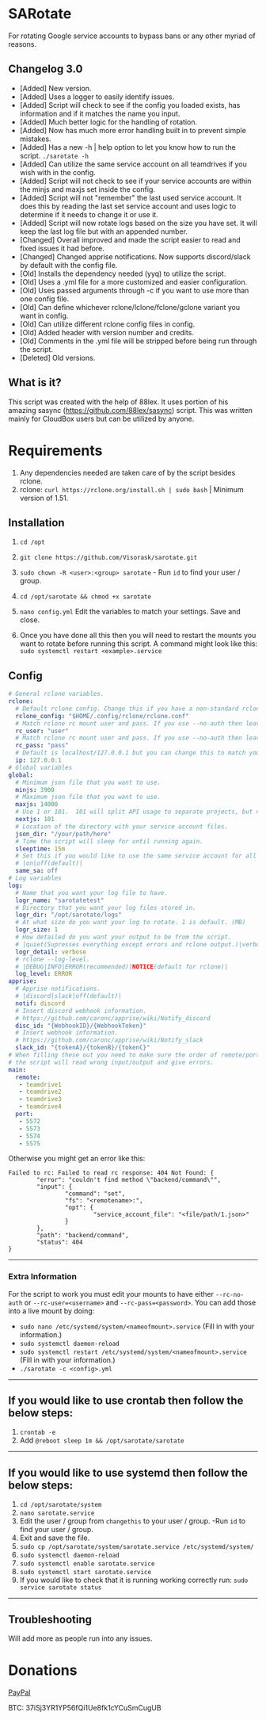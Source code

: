 # SARotate
For rotating Google service accounts to bypass bans or any other myriad of reasons.

## Changelog 3.0
   - [Added] New version.
   - [Added] Uses a logger to easily identify issues.
   - [Added] Script will check to see if the config you loaded exists, has information and if it matches the name you input.
   - [Added] Much better logic for the handling of rotation.
   - [Added] Now has much more error handling built in to prevent simple mistakes.
   - [Added] Has a new -h | help option to let you know how to run the script. `./sarotate -h`
   - [Added] Can utilize the same service account on all teamdrives if you wish with in the config.
   - [Added] Script will not check to see if your service accounts are within the minjs and maxjs set inside the config.
   - [Added] Script will not "remember" the last used service account. It does this by reading the last set service account and uses logic to determine if it needs to change it or use it.
   - [Added] Script will now rotate logs based on the size you have set. It will keep the last log file but with an appended number.
   - [Changed] Overall improved and made the script easier to read and fixed issues it had before.
   - [Changed] Changed apprise notifications. Now supports discord/slack by default with the config file.
   - [Old] Installs the dependency needed (yyq) to utilize the script.
   - [Old] Uses a .yml file for a more customized and easier configuration.
   - [Old] Uses passed arguments through -c if you want to use more than one config file.
   - [Old] Can define whichever rclone/lclone/fclone/gclone variant you want in config.
   - [Old] Can utilize different rclone config files in config.
   - [Old] Added header with version number and credits.
   - [Old] Comments in the .yml file will be stripped before being run through the script.
   - [Deleted] Old versions.

## What is it?
This script was created with the help of 88lex. It uses portion of his amazing sasync (https://github.com/88lex/sasync) script. This was written mainly for CloudBox users but can be utilized by anyone.

# Requirements
 1. Any dependencies needed are taken care of by the script besides rclone.
 2. rclone: `curl https://rclone.org/install.sh | sudo bash` | Minimum version of 1.51.

## Installation
1. `cd /opt`

2. `git clone https://github.com/Visorask/sarotate.git`

3. `sudo chown -R <user>:<group> sarotate` - Run `id` to find your user / group.

4. `cd /opt/sarotate && chmod +x sarotate`

5. `nano config.yml` Edit the variables to match your settings. Save and close.

6. Once you have done all this then you will need to restart the mounts you want to rotate before running this script. A command might look like this: ```sudo systemctl restart <example>.service```

## Config
```yml
# General rclone variables.
rclone:
  # Default rclone config. Change this if you have a non-standard rclone config location.
  rclone_config: "$HOME/.config/rclone/rclone.conf"
  # Match rclone rc mount user and pass. If you use --no-auth then leave as default.
  rc_user: "user"
  # Match rclone rc mount user and pass. If you use --no-auth then leave as default.
  rc_pass: "pass"
  # Default is localhost/127.0.0.1 but you can change this to match your IP for RC.
  ip: 127.0.0.1
# Global variables
global:
  # Minimum json file that you want to use.
  minjs: 3900
  # Maximum json file that you want to use.
  maxjs: 14000
  # Use 1 or 101.  101 will split API usage to separate projects, but needs many service accounts.
  nextjs: 101
  # Location of the directory with your service account files.
  json_dir: "/your/path/here"
  # Time the script will sleep for until running again.
  sleeptime: 15m
  # Set this if you would like to use the same service account for all remotes.
  # |on|off(default)|
  same_sa: off
# Log variables
log:
  # Name that you want your log file to have.
  logr_name: "sarotatetest"
  # Directory that you want your log files stored in.
  logr_dir: "/opt/sarotate/logs"
  # At what size do you want your log to rotate. 1 is default. (MB)
  logr_size: 1
  # How detailed do you want your output to be from the script.
  # |quiet(Supresses everything except errors and rclone output.)|verbose(default)(Everything is printed.)|
  logr_detail: verbose
  # rclone --log-level.
  # |DEBUG|INFO|ERROR(recommended)|NOTICE(default for rclone)|
  log_level: ERROR
apprise:
  # Apprise notifications.
  # |discord|slack|off(default)|
  notif: discord
  # Insert discord webhook information.
  # https://github.com/caronc/apprise/wiki/Notify_discord
  disc_id: "{WebhookID}/{WebhookToken}"
  # Insert webhook information.
  # https://github.com/caronc/apprise/wiki/Notify_slack
  slack_id: "{tokenA}/{tokenB}/{tokenC}"
# When filling these out you need to make sure the order of remote/port goes together or else
# the script will read wrong input/output and give errors.
main:
  remote:
   - teamdrive1
   - teamdrive2
   - teamdrive3
   - teamdrive4
  port:
   - 5572
   - 5573
   - 5574
   - 5575
```   
  Otherwise you might get an error like this:
```
Failed to rc: Failed to read rc response: 404 Not Found: {
        "error": "couldn't find method \"backend/command\"",
        "input": {
                "command": "set",
                "fs": "<remotename>:",
                "opt": {
                        "service_account_file": "<file/path/1.json>"
                }
        },
        "path": "backend/command",
        "status": 404
}
```

---

### Extra Information
   For the script to work you must edit your mounts to have either `--rc-no-auth` or `--rc-user=<username>` and `--rc-pass=<password>`. You can add those into a live mount by doing:

   - `sudo nano /etc/systemd/system/<nameofmount>.service` (Fill in <nameofmount> with your information.)
   - `sudo systemctl daemon-reload`
   - `sudo systemctl restart /etc/systemd/system/<nameofmount>.service` (Fill in <nameofmount> with your information.)
   - `./sarotate -c <config>.yml`


---

## If you would like to use crontab then follow the below steps:
  1. `crontab -e`
  2. Add `@reboot sleep 1m && /opt/sarotate/sarotate`
 ---

## If you would like to use systemd then follow the below steps:
  1. `cd /opt/sarotate/system`
  2. `nano sarotate.service`  
  3. Edit the user / group from `changethis` to your user / group. -Run `id` to find your user / group.   
  4. Exit and save the file.   
  5. `sudo cp /opt/sarotate/system/sarotate.service /etc/systemd/system/`  
  6. `sudo systemctl daemon-reload`  
  7. `sudo systemctl enable sarotate.service`  
  8. `sudo systemctl start sarotate.service`  
  9. If you would like to check that it is running working correctly run: `sudo service sarotate status`
---

## Troubleshooting
Will add more as people run into any issues.

# Donations

[PayPal](https://paypal.me/RRussell603)

BTC: 37iSj3YR1YP56fQi1Ue8fk1cYCuSmCugUB
